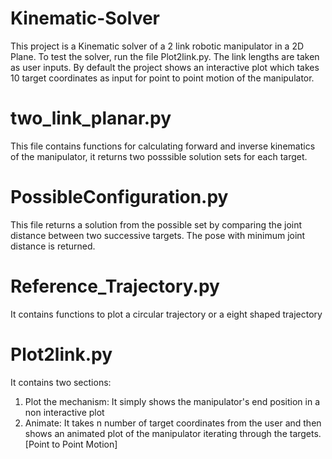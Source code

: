 # Kinematic-Solver
This project is a Kinematic solver of a 2 link robotic manipulator in a 2D Plane. To test the solver, run the file Plot2link.py. The link lengths are taken as user inputs. By default the project shows an interactive plot which takes 10 target coordinates as input for point to point motion of the manipulator.

# two_link_planar.py 
This file contains functions for calculating forward and inverse kinematics of the manipulator, it returns two posssible solution sets for each target.

# PossibleConfiguration.py 
This file returns a solution from the possible set by comparing the joint distance between two successive targets. The pose with minimum joint distance is returned.

# Reference_Trajectory.py 
It contains functions to plot a circular trajectory or a eight shaped trajectory

# Plot2link.py 
It contains two sections:
1. Plot the mechanism: 
It simply shows the manipulator's end position in a non interactive plot
2. Animate: 
It takes n number of target coordinates from the user and then shows an animated plot of the manipulator iterating through the targets. [Point to Point Motion] 

